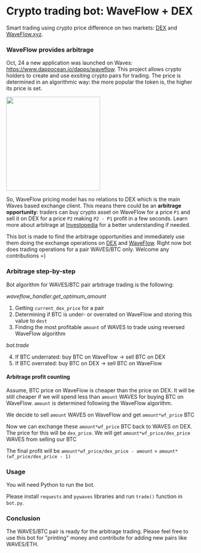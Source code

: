 # Crypto trading bot: WaveFlow + DEX

Smart trading using crypto price difference on two markets: [DEX](https://dex.wavesplatform.com/) and [WaveFlow.xyz](https://waveflow.xyz/).

### WaveFlow provides arbitrage

Oct, 24 a new application was launched on Waves: https://www.dappocean.io/dapps/waveflow. This project allows crypto holders to create and use exsiting crypto pairs for trading. The price is determined in an algorithmic way: the more popular the token is, the higher its price is set. 

<img src="https://server.vlzhr.top/hosted/662900714-29-13.png" width="250px">

So, WaveFlow pricing model has no relations to DEX which is the main Waves based exchange client. This means there could be an **arbitrage opportunity**: traders can buy crypto asset on WaveFlow for a price `P1` and sell it on DEX for a price `P2` making `P2 - P1` profit in a few seconds. Learn more about arbitrage at [Investopedia]( https://www.investopedia.com/ask/answers/what-is-arbitrage/) for a better understanding if needed.

This bot is made to find the arbitrage opportunities and immediately use them doing the exchange operations on [DEX](https://dex.wavesplatform.com/) and [WaveFlow](https://waveflow.xyz/). Right now bot does trading operations for a pair WAVES/BTC only. Welcome any contributions =)

### Arbitrage step-by-step

Bot algorithm for WAVES/BTC pair arbitrage trading is the following:

_waveflow_handler.get_optimum_amount_

1. Getting `current_dex_price` for a pair
2. Determining if BTC is under- or overrated on WaveFlow and storing this value to `dest`
3. Finding the most profitable `amount` of WAVES to trade using reversed WaveFlow algorithm

_bot.trade_

4. If BTC underrated: buy BTC on WaveFlow -> sell BTC on DEX
5. If BTC overrated: buy BTC on DEX -> sell BTC on WaveFlow

#### Arbitrage profit counting

Assume, BTC price on WaveFlow is cheaper than the price on DEX. It will be still cheaper if we will spend less than `amount` WAVES for buying BTC on WaveFlow. `amount` is determined following the WaveFlow algorithm.

We decide to sell `amount` WAVES on WaveFlow and get `amount*wf_price` BTC

Now we can exchange these `amount*wf_price` BTC back to WAVES on DEX. The price for this will be `dex_price`. We will get `amount*wf_price/dex_price` WAVES from selling our BTC

The final profit will be `amount*wf_price/dex_price - amount` = `amount*(wf_price/dex_price - 1)`

### Usage

You will need Python to run the bot. 

Please install `requests` and `pywaves` libraries and run `trade()` function in `bot.py`.

### Conclusion

The WAVES/BTC pair is ready for the arbitrage trading. Please feel free to use this bot for "printing" money and contribute for adding new pairs like WAVES/ETH. 
